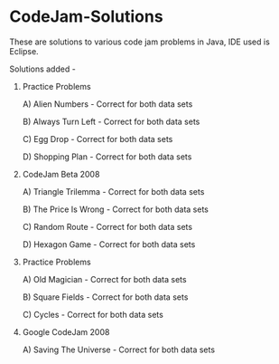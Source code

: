 # CodeJam-Solutions

These are solutions to various code jam problems in Java, IDE used is Eclipse.

Solutions added -

1) Practice Problems

    A) Alien Numbers - Correct for both data sets

    B) Always Turn Left - Correct for both data sets

    C) Egg Drop - Correct for both data sets

    D) Shopping Plan - Correct for both data sets

2) CodeJam Beta 2008

    A) Triangle Trilemma - Correct for both data sets
    
    B) The Price Is Wrong - Correct for both data sets
    
    C) Random Route - Correct for both data sets
    
    D) Hexagon Game - Correct for both data sets

3) Practice Problems

    A) Old Magician - Correct for both data sets
    
    B) Square Fields - Correct for both data sets
    
    C) Cycles - Correct for both data sets
	
4) Google CodeJam 2008

	A) Saving The Universe - Correct for both data sets
